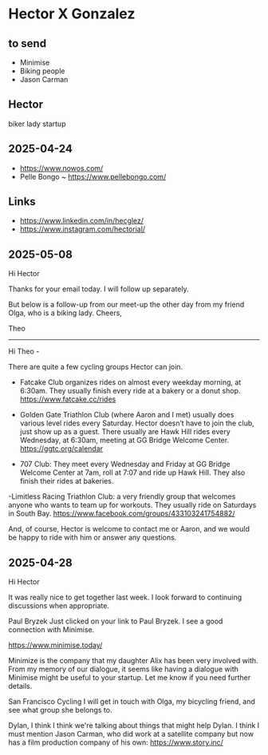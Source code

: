 # Hector X Gonzalez


## to send

* Minimise
* Biking people
* Jason Carman

## Hector

biker lady
startup

## 2025-04-24

* https://www.nowos.com/
* Pelle Bongo ~ https://www.pellebongo.com/


## Links

* https://www.linkedin.com/in/hecglez/
* https://www.instagram.com/hectorial/


## 2025-05-08

Hi Hector

Thanks for your email today. I will follow up separately. 

But below is a follow-up from our meet-up the other day from my friend Olga, who is a biking lady.
Cheers,

Theo

***


Hi Theo -

There are quite a few cycling groups Hector can join. 

- Fatcake Club organizes rides on almost every weekday morning, at 6:30am. They usually finish every ride at a bakery or a donut shop. https://www.fatcake.cc/rides

- Golden Gate Triathlon Club (where Aaron and I met) usually does various level rides every Saturday. Hector doesn’t have to join the club, just show up as a guest. There usually are Hawk Hill rides every Wednesday, at 6:30am, meeting at GG Bridge Welcome Center.
https://ggtc.org/calendar

- 707 Club: They meet every Wednesday and Friday at GG Bridge Welcome Center at 7am, roll at 7:07 and ride up Hawk Hill. They also finish their rides at bakeries.

-Limitless Racing Triathlon Club: a very friendly group that welcomes anyone who wants to team up for workouts. They usually ride on Saturdays in South Bay. 
https://www.facebook.com/groups/433103241754882/

And, of course, Hector is welcome to contact me or Aaron, and we would be happy to ride with him or answer any questions.


## 2025-04-28

Hi Hector

It was really nice to get together last week. I look forward to continuing discussions when appropriate.

Paul Bryzek
Just clicked on your link to Paul Bryzek. I see a good connection with Minimise.

https://www.minimise.today/

Minimize is the company that my daughter Alix has been very involved with. From my memory of our dialogue, it seems like having a dialogue with Minimise might be useful to your startup. Let me know if you need further details. 

San Francisco Cycling
I will get in touch with Olga, my bicycling friend, and see what group she belongs to. 

Dylan, I think
I think we're talking about things that might help Dylan. I think I must mention Jason Carman, who did work at a satellite company but now has a film production company of his own: https://www.story.inc/


